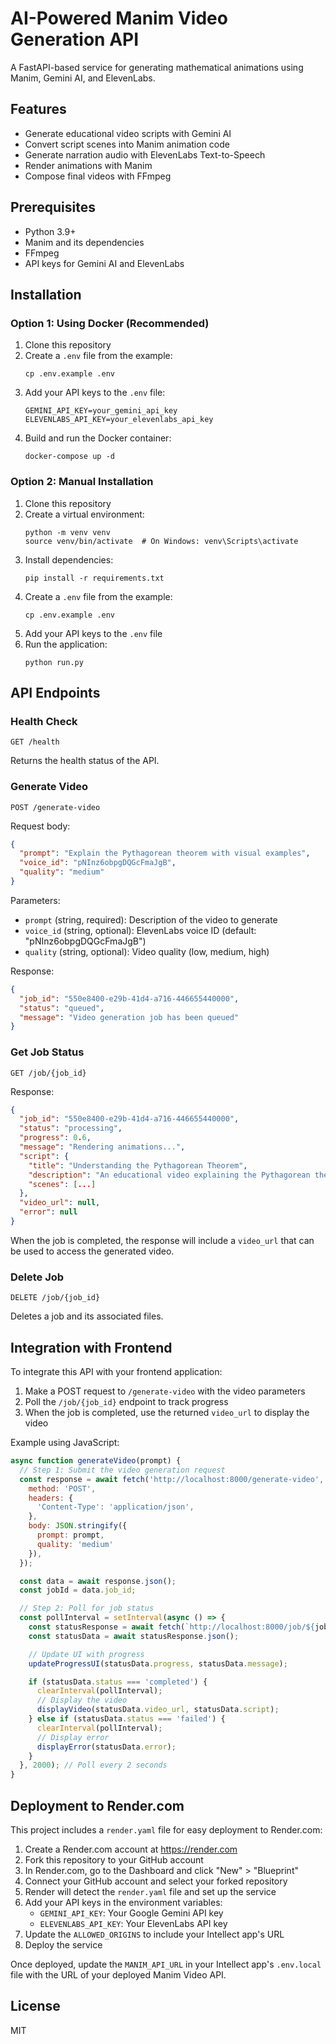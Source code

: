 # AI-Powered Manim Video Generation API

A FastAPI-based service for generating mathematical animations using Manim, Gemini AI, and ElevenLabs.

## Features

- Generate educational video scripts with Gemini AI
- Convert script scenes into Manim animation code
- Generate narration audio with ElevenLabs Text-to-Speech
- Render animations with Manim
- Compose final videos with FFmpeg

## Prerequisites

- Python 3.9+
- Manim and its dependencies
- FFmpeg
- API keys for Gemini AI and ElevenLabs

## Installation

### Option 1: Using Docker (Recommended)

1. Clone this repository
2. Create a `.env` file from the example:
   ```
   cp .env.example .env
   ```
3. Add your API keys to the `.env` file:
   ```
   GEMINI_API_KEY=your_gemini_api_key
   ELEVENLABS_API_KEY=your_elevenlabs_api_key
   ```
4. Build and run the Docker container:
   ```
   docker-compose up -d
   ```

### Option 2: Manual Installation

1. Clone this repository
2. Create a virtual environment:
   ```
   python -m venv venv
   source venv/bin/activate  # On Windows: venv\Scripts\activate
   ```
3. Install dependencies:
   ```
   pip install -r requirements.txt
   ```
4. Create a `.env` file from the example:
   ```
   cp .env.example .env
   ```
5. Add your API keys to the `.env` file
6. Run the application:
   ```
   python run.py
   ```

## API Endpoints

### Health Check

```
GET /health
```

Returns the health status of the API.

### Generate Video

```
POST /generate-video
```

Request body:
```json
{
  "prompt": "Explain the Pythagorean theorem with visual examples",
  "voice_id": "pNInz6obpgDQGcFmaJgB",
  "quality": "medium"
}
```

Parameters:
- `prompt` (string, required): Description of the video to generate
- `voice_id` (string, optional): ElevenLabs voice ID (default: "pNInz6obpgDQGcFmaJgB")
- `quality` (string, optional): Video quality (low, medium, high)

Response:
```json
{
  "job_id": "550e8400-e29b-41d4-a716-446655440000",
  "status": "queued",
  "message": "Video generation job has been queued"
}
```

### Get Job Status

```
GET /job/{job_id}
```

Response:
```json
{
  "job_id": "550e8400-e29b-41d4-a716-446655440000",
  "status": "processing",
  "progress": 0.6,
  "message": "Rendering animations...",
  "script": {
    "title": "Understanding the Pythagorean Theorem",
    "description": "An educational video explaining the Pythagorean theorem with visual examples",
    "scenes": [...]
  },
  "video_url": null,
  "error": null
}
```

When the job is completed, the response will include a `video_url` that can be used to access the generated video.

### Delete Job

```
DELETE /job/{job_id}
```

Deletes a job and its associated files.

## Integration with Frontend

To integrate this API with your frontend application:

1. Make a POST request to `/generate-video` with the video parameters
2. Poll the `/job/{job_id}` endpoint to track progress
3. When the job is completed, use the returned `video_url` to display the video

Example using JavaScript:

```javascript
async function generateVideo(prompt) {
  // Step 1: Submit the video generation request
  const response = await fetch('http://localhost:8000/generate-video', {
    method: 'POST',
    headers: {
      'Content-Type': 'application/json',
    },
    body: JSON.stringify({
      prompt: prompt,
      quality: 'medium'
    }),
  });

  const data = await response.json();
  const jobId = data.job_id;

  // Step 2: Poll for job status
  const pollInterval = setInterval(async () => {
    const statusResponse = await fetch(`http://localhost:8000/job/${jobId}`);
    const statusData = await statusResponse.json();

    // Update UI with progress
    updateProgressUI(statusData.progress, statusData.message);

    if (statusData.status === 'completed') {
      clearInterval(pollInterval);
      // Display the video
      displayVideo(statusData.video_url, statusData.script);
    } else if (statusData.status === 'failed') {
      clearInterval(pollInterval);
      // Display error
      displayError(statusData.error);
    }
  }, 2000); // Poll every 2 seconds
}
```

## Deployment to Render.com

This project includes a `render.yaml` file for easy deployment to Render.com:

1. Create a Render.com account at https://render.com
2. Fork this repository to your GitHub account
3. In Render.com, go to the Dashboard and click "New" > "Blueprint"
4. Connect your GitHub account and select your forked repository
5. Render will detect the `render.yaml` file and set up the service
6. Add your API keys in the environment variables:
   - `GEMINI_API_KEY`: Your Google Gemini API key
   - `ELEVENLABS_API_KEY`: Your ElevenLabs API key
7. Update the `ALLOWED_ORIGINS` to include your Intellect app's URL
8. Deploy the service

Once deployed, update the `MANIM_API_URL` in your Intellect app's `.env.local` file with the URL of your deployed Manim Video API.

## License

MIT
